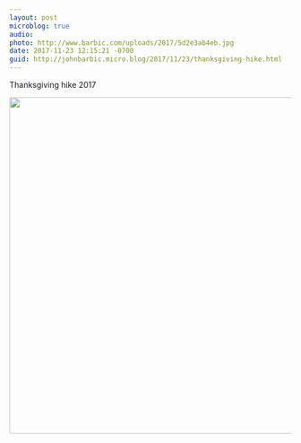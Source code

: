 ```yaml
---
layout: post
microblog: true
audio: 
photo: http://www.barbic.com/uploads/2017/5d2e3ab4eb.jpg
date: 2017-11-23 12:15:21 -0700
guid: http://johnbarbic.micro.blog/2017/11/23/thanksgiving-hike.html
---
```

Thanksgiving hike 2017

<img src="http://www.barbic.com/uploads/2017/5d2e3ab4eb.jpg" width="600" height="600" />

